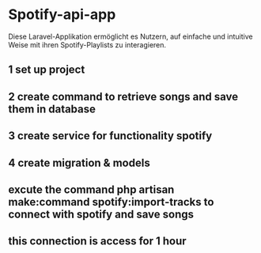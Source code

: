 # Spotify-api-app
Diese Laravel-Applikation ermöglicht es Nutzern, auf einfache und intuitive Weise mit ihren Spotify-Playlists zu interagieren.

## 1 set up project
## 2 create command to retrieve songs and save them in database
## 3 create service for functionality spotify
## 4 create migration &  models 


## excute the command php artisan make:command spotify:import-tracks to connect with spotify and save songs

## this connection is access for 1 hour 

## 


